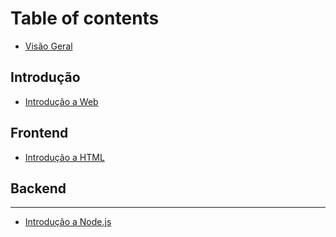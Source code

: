 # Table of contents

* [Visão Geral](README.md)

## Introdução

* [Introdução a Web](introducao/aula-1-tecnologias-e-ferramentas-para-desenvolvimento-web.md)

## Frontend

* [Introdução a HTML](frontend/introducao-a-html.md)

## Backend

---

* [Introdução a Node.js](introducao-a-node.js.md)

